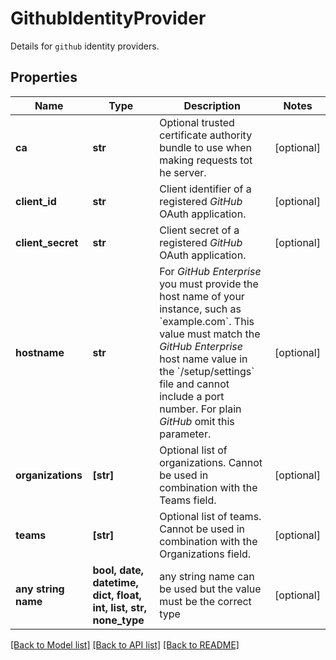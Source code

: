 # GithubIdentityProvider

Details for `github` identity providers.

## Properties
Name | Type | Description | Notes
------------ | ------------- | ------------- | -------------
**ca** | **str** | Optional trusted certificate authority bundle to use when making requests tot he server. | [optional]
**client_id** | **str** | Client identifier of a registered _GitHub_ OAuth application. | [optional]
**client_secret** | **str** | Client secret of a registered _GitHub_ OAuth application. | [optional]
**hostname** | **str** | For _GitHub Enterprise_ you must provide the host name of your instance, such as &#x60;example.com&#x60;. This value must match the _GitHub Enterprise_ host name value in the &#x60;/setup/settings&#x60; file and cannot include a port number.  For plain _GitHub_ omit this parameter. | [optional]
**organizations** | **[str]** | Optional list of organizations. Cannot be used in combination with the Teams field. | [optional]
**teams** | **[str]** | Optional list of teams. Cannot be used in combination with the Organizations field. | [optional]
**any string name** | **bool, date, datetime, dict, float, int, list, str, none_type** | any string name can be used but the value must be the correct type | [optional]

[[Back to Model list]](../README.md#documentation-for-models) [[Back to API list]](../README.md#documentation-for-api-endpoints) [[Back to README]](../README.md)
